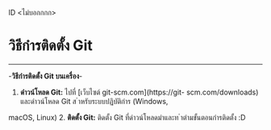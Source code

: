ID <ไม่บอกกกก>
# วิธีกํารติดตั้ง Git
---
-**วิธีกํารติดตั้ง Git บนเครื่อง**-

1. **ดําวน์โหลด Git:** ไปที่ [เว็บไซต์ git-scm.com](https://git-
scm.com/downloads) และดําวน์โหลด Git ส ําหรับระบบปฏิบัติกําร (Windows,

macOS, Linux)
2. **ติดตั้ง Git:** ติดตั้ง Git ที่ดําวน์โหลดมําและท ําตํามขั้นตอนกํารติดตั้ง
:D
